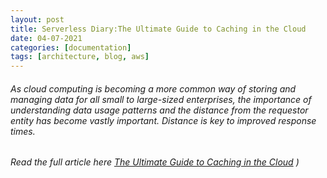 ```yaml
---
layout: post
title: Serverless Diary:The Ultimate Guide to Caching in the Cloud
date: 04-07-2021
categories: [documentation]
tags: [architecture, blog, aws]
---
```


###### As cloud computing is becoming a more common way of storing and managing data for all small to large-sized enterprises, the importance of understanding data usage patterns and the distance from the requestor entity has become vastly important. Distance is key to improved response times.

###### Read the full article here [The Ultimate Guide to Caching in the Cloud](https://kothiyal-anuj.medium.com/serverless-diary-the-ultimate-guide-to-caching-in-the-cloud-249f6a06915f) )



